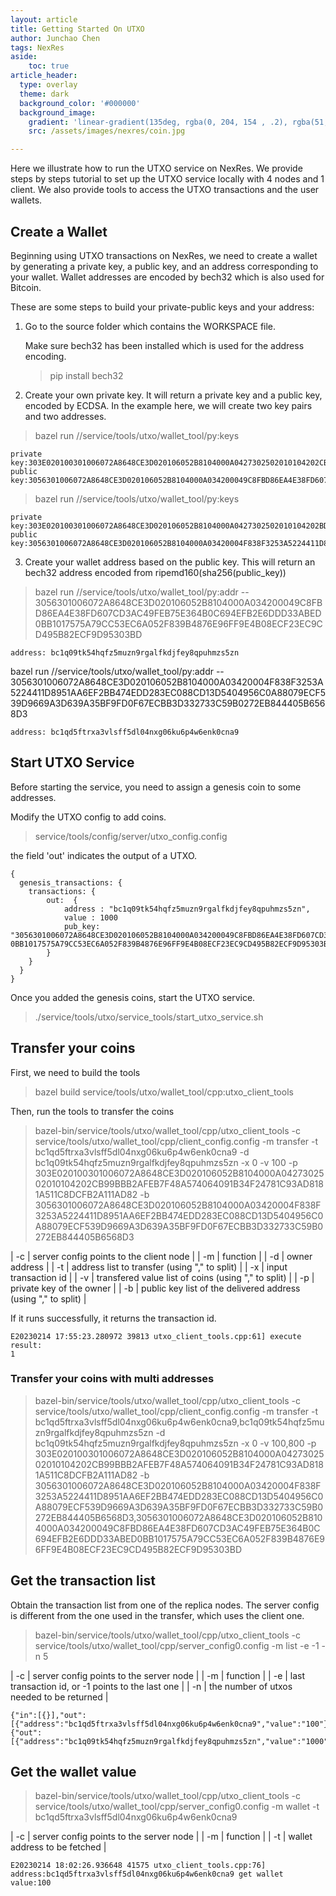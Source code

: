```yaml
---
layout: article
title: Getting Started On UTXO
author: Junchao Chen
tags: NexRes
aside:
    toc: true
article_header:
  type: overlay
  theme: dark
  background_color: '#000000'
  background_image:
    gradient: 'linear-gradient(135deg, rgba(0, 204, 154 , .2), rgba(51, 154, 154, .2))'
    src: /assets/images/nexres/coin.jpg

---
```


Here we illustrate how to run the UTXO service on NexRes. We provide steps by steps tutorial to set up the UTXO service locally with 4 nodes and 1 client. We also provide tools to access the UTXO transactions and the user wallets.


## Create a Wallet

Beginning using UTXO transactions on NexRes, we need to create a wallet by generating a private key, a public key, 
and an address corresponding to your wallet.
Wallet addresses are encoded by bech32 which is also used for Bitcoin.

These are some steps to build your private-public keys and your address:

1. Go to the source folder which contains the WORKSPACE file.

   Make sure  bech32 has been installed which is used for the address encoding. 
   > pip install bech32

2. Create your own private key. It will return a private key and a public key, encoded by ECDSA.
    In the example here, we will create two key pairs and two addresses.
  > bazel run //service/tools/utxo/wallet_tool/py:keys
  ```
  private key:303E020100301006072A8648CE3D020106052B8104000A0427302502010104202CB99BBB2AFEB7F48A574064091B34F24781C93AD8181A511C8DCFB2A111AD82
  public key:3056301006072A8648CE3D020106052B8104000A034200049C8FBD86EA4E38FD607CD3AC49FEB75E364B0C694EFB2E6DDD33ABED0BB1017575A79CC53EC6A052F839B4876E96FF9E4B08ECF23EC9CD495B82ECF9D95303BD
  ```
  > bazel run //service/tools/utxo/wallet_tool/py:keys
  ```
  private key:303E020100301006072A8648CE3D020106052B8104000A0427302502010104202BDCC4974026EC852F95D481AE8FEC3AC31E130AB6C78A32EB8410CCDCA4B337
  public key:3056301006072A8648CE3D020106052B8104000A03420004F838F3253A5224411D8951AA6EF2BB474EDD283EC088CD13D5404956C0A88079ECF539D9669A3D639A35BF9FD0F67ECBB3D332733C59B0272EB844405B6568D3
  ```

3. Create your wallet address based on the public key.
  This will return an bech32 address encoded from ripemd160(sha256(public_key))
  > bazel run //service/tools/utxo/wallet_tool/py:addr \-\- 3056301006072A8648CE3D020106052B8104000A034200049C8FBD86EA4E38FD607CD3AC49FEB75E364B0C694EFB2E6DDD33ABED0BB1017575A79CC53EC6A052F839B4876E96FF9E4B08ECF23EC9CD495B82ECF9D95303BD
  ```
  address: bc1q09tk54hqfz5muzn9rgalfkdjfey8qpuhmzs5zn
  ```
  bazel run //service/tools/utxo/wallet_tool/py:addr \-\- 3056301006072A8648CE3D020106052B8104000A03420004F838F3253A5224411D8951AA6EF2BB474EDD283EC088CD13D5404956C0A88079ECF539D9669A3D639A35BF9FD0F67ECBB3D332733C59B0272EB844405B6568D3
  ```
  address: bc1qd5ftrxa3vlsff5dl04nxg06ku6p4w6enk0cna9
  ```


## Start UTXO Service

Before starting the service, you need to assign a genesis coin to some addresses.

Modify the UTXO config to add coins.

> service/tools/config/server/utxo_config.config

the field 'out' indicates the output of a UTXO. 

```
{
  genesis_transactions: {
    transactions: {
        out:  {
            address : "bc1q09tk54hqfz5muzn9rgalfkdjfey8qpuhmzs5zn",
            value : 1000
            pub_key: "3056301006072A8648CE3D020106052B8104000A034200049C8FBD86EA4E38FD607CD3AC49FEB75E364B0C694EFB2E6DDD33ABED    0BB1017575A79CC53EC6A052F839B4876E96FF9E4B08ECF23EC9CD495B82ECF9D95303BD"
        }
    }
  }
}
``` 

Once you added the genesis coins, start the UTXO service.
> ./service/tools/utxo/service_tools/start_utxo_service.sh


## Transfer your coins

First, we need to build the tools

> bazel build service/tools/utxo/wallet_tool/cpp:utxo_client_tools

Then, run the tools to transfer the coins
> bazel-bin/service/tools/utxo/wallet_tool/cpp/utxo_client_tools -c service/tools/utxo/wallet_tool/cpp/client_config.config -m transfer -t bc1qd5ftrxa3vlsff5dl04nxg06ku6p4w6enk0cna9 -d bc1q09tk54hqfz5muzn9rgalfkdjfey8qpuhmzs5zn -x 0 -v 100 -p 303E020100301006072A8648CE3D020106052B8104000A0427302502010104202CB99BBB2AFEB7F48A574064091B34F24781C93AD8181A511C8DCFB2A111AD82 -b 3056301006072A8648CE3D020106052B8104000A03420004F838F3253A5224411D8951AA6EF2BB474EDD283EC088CD13D5404956C0A88079ECF539D9669A3D639A35BF9FD0F67ECBB3D332733C59B0272EB844405B6568D3

  | -c | server config points to the client node |
  | -m | function |
  | -d | owner address |
  | -t | address list to transfer (using "," to split) |
  | -x | input transaction id |
  | -v | transfered value list of coins (using "," to split) |
  | -p | private key of the owner |
  | -b | public key list of the delivered address (using "," to split) |

  If it runs successfully, it returns the transaction id.
  ```
  E20230214 17:55:23.280972 39813 utxo_client_tools.cpp:61] execute result:
  1
  ```

### Transfer your coins with multi addresses

> bazel-bin/service/tools/utxo/wallet_tool/cpp/utxo_client_tools -c service/tools/utxo/wallet_tool/cpp/client_config.config -m transfer -t bc1qd5ftrxa3vlsff5dl04nxg06ku6p4w6enk0cna9,bc1q09tk54hqfz5muzn9rgalfkdjfey8qpuhmzs5zn -d bc1q09tk54hqfz5muzn9rgalfkdjfey8qpuhmzs5zn -x 0 -v 100,800 -p 303E020100301006072A8648CE3D020106052B8104000A0427302502010104202CB99BBB2AFEB7F48A574064091B34F24781C93AD8181A511C8DCFB2A111AD82 -b 3056301006072A8648CE3D020106052B8104000A03420004F838F3253A5224411D8951AA6EF2BB474EDD283EC088CD13D5404956C0A88079ECF539D9669A3D639A35BF9FD0F67ECBB3D332733C59B0272EB844405B6568D3,3056301006072A8648CE3D020106052B8104000A034200049C8FBD86EA4E38FD607CD3AC49FEB75E364B0C694EFB2E6DDD33ABED0BB1017575A79CC53EC6A052F839B4876E96FF9E4B08ECF23EC9CD495B82ECF9D95303BD



## Get the transaction list

Obtain the transaction list from one of the replica nodes. The server config is different from the one used in the transfer, which uses the client one.

> bazel-bin/service/tools/utxo/wallet_tool/cpp/utxo_client_tools -c service/tools/utxo/wallet_tool/cpp/server_config0.config -m list -e -1 -n 5

  | -c | server config points to the server node |
  | -m | function |
  | -e | last transaction id, or -1 points to the last one |
  | -n | the number of utxos needed to be returned |

  ```
  {"in":[{}],"out":[{"address":"bc1qd5ftrxa3vlsff5dl04nxg06ku6p4w6enk0cna9","value":"100"}],"address":"bc1q09tk54hqfz5muzn9rgalfkdjfey8qpuhmzs5zn","transactionId":"1"}
  {"out":[{"address":"bc1q09tk54hqfz5muzn9rgalfkdjfey8qpuhmzs5zn","value":"1000","spent":true}]}
  ```

## Get the wallet value
> bazel-bin/service/tools/utxo/wallet_tool/cpp/utxo_client_tools -c service/tools/utxo/wallet_tool/cpp/server_config0.config -m wallet -t bc1qd5ftrxa3vlsff5dl04nxg06ku6p4w6enk0cna9

  | -c | server config points to the server node |
  | -m | function |
  | -t | wallet address to be fetched |

  ```
  E20230214 18:02:26.936648 41575 utxo_client_tools.cpp:76] address:bc1qd5ftrxa3vlsff5dl04nxg06ku6p4w6enk0cna9 get wallet value:100
  ```
